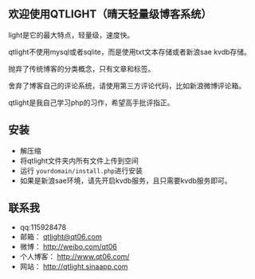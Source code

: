 ## 欢迎使用QTLIGHT（晴天轻量级博客系统） ##

light是它的最大特点，轻量级，速度快。

qtlight不使用mysql或者sqlite，而是使用txt文本存储或者新浪sae kvdb存储。

抛弃了传统博客的分类概念，只有文章和标签。

舍弃了博客自己的评论系统，请使用第三方评论代码，比如新浪微博评论箱。

qtlight是我自己学习php的习作，希望高手批评指正。


## 安装 ##

* 解压缩
* 将qtlight文件夹内所有文件上传到空间
* 运行 `yourdomain/install.php`进行安装
* 如果是新浪sae环境，请先开启kvdb服务，且只需要kvdb服务即可。


## 联系我 ##

* qq:115928478
* 邮箱： <qtlight@qt06.com>
* 微博： <http://weibo.com/qt06>
* 个人博客： <http://www.qt06.com/>
* 网站： <http://qtlight.sinaapp.com>


